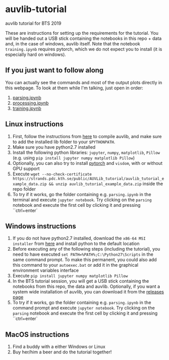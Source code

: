 # auvlib-tutorial

auvlib tutorial for BTS 2019

These are instructions for setting up the requirements for the tutorial. You will be handed out a USB stick containing the notebooks in this repo + data and, in the case of windows, auvlib itself. Note that the notebook `training.ipynb` requires pytorch, which we do not expect you to install (it is especially hard on windows).

## If you just want to follow along

You can actually see the commands and most of the output plots directly in this webpage.
To look at them while I'm talking, just open in order:

1. [parsing.ipynb](https://github.com/nilsbore/auvlib-tutorial/blob/master/parsing.ipynb)
2. [processing.ipynb](https://github.com/nilsbore/auvlib-tutorial/blob/master/processing.ipynb)
3. [training.ipynb](https://github.com/nilsbore/auvlib-tutorial/blob/master/training.ipynb)

## Linux instructions

1. First, follow the instructions from [here](https://github.com/nilsbore/auvlib#dependencies) to compile auvlib, and make sure to add the installed lib folder to your `$PYTHONPATH`.
2. Make sure you have python2.7 installed
3. Install the following python libraries: `jupyter`, `numpy`, `matplotlib`, `Pillow` (e.g. using `pip install jupyter numpy matplotlib Pillow`)
4. Optionally, you can also try to install [pytorch](https://pytorch.org/) and `visdom`, with or without GPU support
5. Execute `wget --no-check-certificate https://strands.pdc.kth.se/public/AUVLib_tutorial/auvlib_tutorial_example_data.zip && unzip auvlib_tutorial_example_data.zip` inside the repo folder
6. To try if it works, go the folder containing e.g. `parsing.ipynb` in the terminal and execute `jupyter notebook`. Try clicking on the `parsing` notebook and execute the first cell by clicking it and pressing ``ctrl+enter`

## Windows instructions

1. If you do not have python2.7 installed, download the `x86-64 MSI installer` from [here](https://www.python.org/downloads/release/python-2716/) and install python to the default location
2. Before executing any of the following steps (including the tutorial), you need to have executed `set PATH=%PATH%;C:\Python27\Scripts` in the same command prompt. To make this permanent, you could also add this command to your `autoexec.bat` or add it in the graphical environment variables interface
3. Execute `pip install jupyter numpy matplotlib Pillow`
4. In the BTS tutorial session, you will get a USB stick containing the notebooks from this repo, the data and auvlib. Optionally, if you want a system wide installation of auvlib, you can download it from the [releases page](https://github.com/nilsbore/auvlib/releases)
5. To try if it works, go the folder containing e.g. `parsing.ipynb` in the command prompt and execute `jupyter notebook`. Try clicking on the `parsing` notebook and execute the first cell by clicking it and pressing ``ctrl+enter`

## MacOS instructions

1. Find a buddy with a either Windows or Linux
2. Buy her/him a beer and do the tutorial together!
